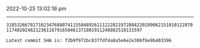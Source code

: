 2022-10-25 13:02:16 pm

---

`3185326678171023476880741155848926111222821972884220289062151010122870117402024621236116791658461371801911248882518131597`

`Latest commit SHA is: f2b9f972bc837fdf4a8a5e6e2e386fbe9b403396 `
